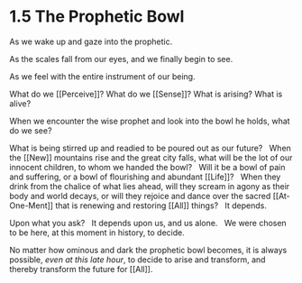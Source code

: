 # 1.5 The Prophetic Bowl
As we wake up and gaze into the prophetic. 

As the scales fall from our eyes, and we finally begin to see. 

As we feel with the entire instrument of our being. 

What do we [[Perceive]]? What do we [[Sense]]? What is arising? What is alive? 

When we encounter the wise prophet and look into the bowl he holds, what do we see? 

What is being stirred up and readied to be poured out as our future? 
 
When the [[New]] mountains rise and the great city falls, what will be the lot of our innocent children, to whom we handed the bowl? 
 
Will it be a bowl of pain and suffering, or a bowl of flourishing and abundant [[Life]]? 
 
When they drink from the chalice of what lies ahead, will they scream in agony as their body and world decays, or will they rejoice and dance over the sacred [[At-One-Ment]] that is renewing and restoring [[All]] things? 
 
It depends. 

Upon what you ask? 
 
It depends upon us, and us alone. 
 
We were chosen to be here, at this moment in history, to decide. 

No matter how ominous and dark the prophetic bowl becomes, it is always possible, _even at this late hour_, to decide to arise and transform, and thereby transform the future for [[All]]. 